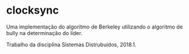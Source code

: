 # clocksync

Uma implementação do algoritmo de Berkeley utilizando o algoritmo de bully na determinação do líder.

Trabalho da disciplina Sistemas Distrubuídos, 2018.1.
